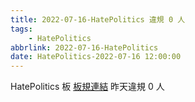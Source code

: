 ```yaml
---
title: 2022-07-16-HatePolitics 違規 0 人
tags:
    - HatePolitics
abbrlink: 2022-07-16-HatePolitics
date: HatePolitics-2022-07-16 12:00:00
---
```

HatePolitics 板 [板規連結](https://www.ptt.cc/bbs/HatePolitics/M.1617115262.A.D60.html)
昨天違規 0 人
